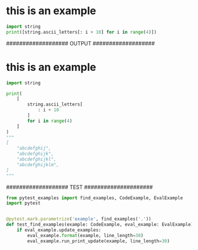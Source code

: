 # this is an example

```py
import string
print([string.ascii_letters[: i + 10] for i in range(4)])
```
################### OUTPUT ###################
# this is an example

```py
import string

print(
    [
        string.ascii_letters[
            : i + 10
        ]
        for i in range(4)
    ]
)
"""
[
    "abcdefghij",
    "abcdefghijk",
    "abcdefghijkl",
    "abcdefghijklm",
]
"""
```
################### TEST #####################
```py
from pytest_examples import find_examples, CodeExample, EvalExample
import pytest


@pytest.mark.parametrize('example', find_examples('.'))
def test_find_examples(example: CodeExample, eval_example: EvalExample):
    if eval_example.update_examples:
        eval_example.format(example, line_length=30)
        eval_example.run_print_update(example, line_length=30)
```
